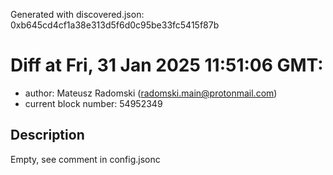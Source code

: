 Generated with discovered.json: 0xb645cd4cf1a38e313d5f6d0c95be33fc5415f87b

# Diff at Fri, 31 Jan 2025 11:51:06 GMT:

- author: Mateusz Radomski (<radomski.main@protonmail.com>)
- current block number: 54952349

## Description

Empty, see comment in config.jsonc
